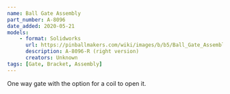 ```yaml
---
name: Ball Gate Assembly
part_number: A-8096
date_added: 2020-05-21
models: 
    - format: Solidworks
      url: https://pinballmakers.com/wiki/images/b/b5/Ball_Gate_Assembly_-_RT_A-8096-R.ZIP
      description: A-8096-R (right version)
      creators: Unknown
tags: [Gate, Bracket, Assembly]
---
```


One way gate with the option for a coil to open it.

